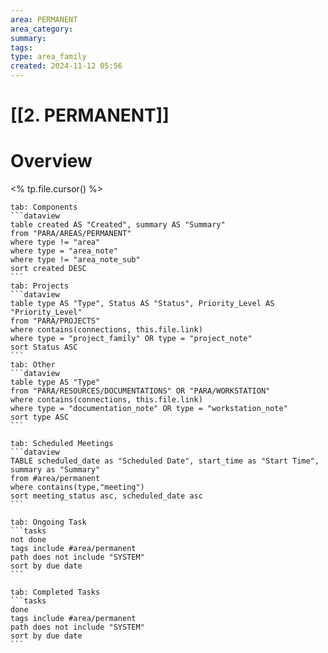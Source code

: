 ```yaml
---
area: PERMANENT
area_category: 
summary: 
tags: 
type: area_family
created: 2024-11-12 05:56
---
```

# [[2. PERMANENT]] 
# Overview

<% tp.file.cursor() %>
````tabs
tab: Components
```dataview
table created AS "Created", summary AS "Summary"
from "PARA/AREAS/PERMANENT"
where type != "area"
where type = "area_note"
where type != "area_note_sub"
sort created DESC
```
tab: Projects
```dataview
table type AS "Type", Status AS "Status", Priority_Level AS "Priority_Level"
from "PARA/PROJECTS"
where contains(connections, this.file.link)
where type = "project_family" OR type = "project_note"
sort Status ASC
```
tab: Other
```dataview
table type AS "Type"
from "PARA/RESOURCES/DOCUMENTATIONS" OR "PARA/WORKSTATION"
where contains(connections, this.file.link)
where type = "documentation_note" OR type = "workstation_note"
sort type ASC
```
````
````tabs
tab: Scheduled Meetings
```dataview
TABLE scheduled_date as "Scheduled Date", start_time as "Start Time", summary as "Summary"
from #area/permanent
where contains(type,"meeting")
sort meeting_status asc, scheduled_date asc
```
````
````tabs
tab: Ongoing Task
```tasks
not done
tags include #area/permanent
path does not include "SYSTEM"
sort by due date
```
````
````tabs
tab: Completed Tasks
```tasks
done
tags include #area/permanent
path does not include "SYSTEM"
sort by due date
```
````

